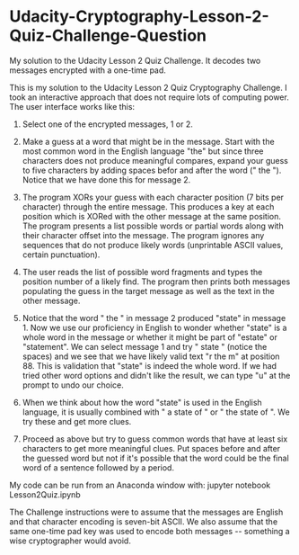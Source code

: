 # Udacity-Cryptography-Lesson-2-Quiz-Challenge-Question
My solution to the Udacity Lesson 2 Quiz Challenge. It decodes two messages encrypted with a one-time pad.

This is my solution to the Udacity Lesson 2 Quiz Cryptography Challenge. I took an interactive approach that does not require lots of computing power. The user interface works like this:

1. Select one of the encrypted messages, 1 or 2.

2. Make a guess at a word that might be in the message. Start with the most common word in the English language "the" but since three characters does not produce meaningful compares, expand your guess to five characters by adding spaces befor and after the word (" the "). Notice that we have done this for message 2.

3. The program XORs your guess with each character position (7 bits per character) through the entire message. This produces a key at each position which is XORed with the other message at the same position. The program presents a list possible words or partial words along with their character offset into the message. The program ignores any sequences that do not produce likely words (unprintable ASCII values, certain punctuation).

4. The user reads the list of possible word fragments and types the position number of a likely find. The program then prints both messages populating the guess in the target message as well as the text in the other message.

5. Notice that the word " the " in message 2 produced "state" in message 1. Now we use our proficiency in English to wonder whether "state" is a whole word in the message or whether it might be part of "estate" or "statement". We can select message 1 and try " state " (notice the spaces) and we see that we have likely valid text "r the m" at position 88. This is validation that "state" is indeed the whole word. If we had tried other word options and didn't like the result, we can type "u" at the prompt to undo our choice.

6. When we think about how the word "state" is used in the English language, it is usually combined with " a state of " or " the state of ". We try these and get more clues.

7. Proceed as above but try to guess common words that have at least six characters to get more meaningful clues. Put spaces before and after the guessed word but not if it's possible that the word could be the final word of a sentence followed by a period.

My code can be run from an Anaconda window with: jupyter notebook Lesson2Quiz.ipynb

The Challenge instructions were to assume that the messages are English and that character encoding is seven-bit ASCII. We also assume that the same one-time pad key was used to encode both messages -- something a wise cryptographer would avoid.
